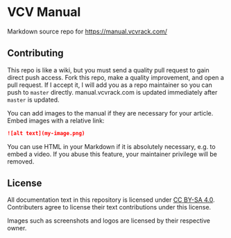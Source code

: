 # VCV Manual

Markdown source repo for https://manual.vcvrack.com/

## Contributing

This repo is like a wiki, but you must send a quality pull request to gain direct push access.
Fork this repo, make a quality improvement, and open a pull request.
If I accept it, I will add you as a repo maintainer so you can push to `master` directly.
manual.vcvrack.com is updated immediately after `master` is updated.

You can add images to the manual if they are necessary for your article.
Embed images with a relative link:
```md
![alt text](my-image.png)
```

You can use HTML in your Markdown if it is absolutely necessary, e.g. to embed a video.
If you abuse this feature, your maintainer privilege will be removed.

## License

All documentation text in this repository is licensed under [CC BY-SA 4.0](https://creativecommons.org/licenses/by-sa/4.0/).
Contributers agree to license their text contributions under this license.

Images such as screenshots and logos are licensed by their respective owner.
